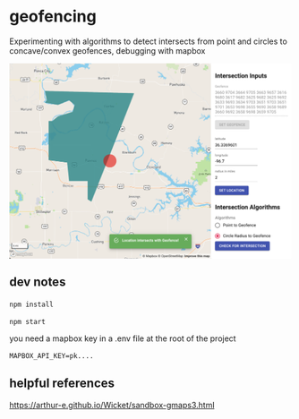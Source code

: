 # geofencing
Experimenting with algorithms to detect intersects from point and circles to concave/convex geofences, debugging with mapbox

<img src="/docs/screen-shot.png" align="middle" width="900" >

## dev notes
```npm install```

```npm start```

you need a mapbox key in a .env file at the root of the project

```
MAPBOX_API_KEY=pk....
```

## helpful references
https://arthur-e.github.io/Wicket/sandbox-gmaps3.html
